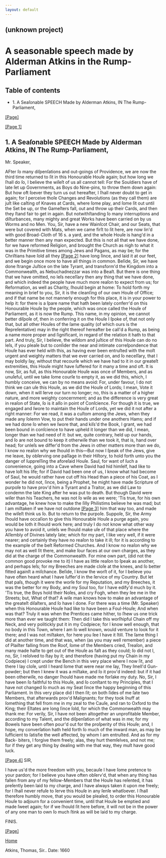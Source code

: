 ```yaml
---
layout: default
---
```

## (unknown project)

# A seasonable speech made by Alderman Atkins in the Rump-Parliament

## Table of contents

  * 1\. A Seaſonable SPEECH Made by Alderman Atkins, IN The Rump-Parliament,

[[Page]](http://eebo.chadwyck.com/downloadtiff?vid=45187&page=1)

[[Page 1]](http://eebo.chadwyck.com/downloadtiff?vid=45187&page=1)

## 1\. A Seaſonable SPEECH Made by Alderman Atkins, IN The Rump-Parliament,

Mr. Speaker,

AFter ſo many diſpenſations and out-goings of Providence, we are now the third
time returned to ſit in this Honourable Houſe again; but how long we ſhall do
ſo, I believe the wiſeſt of us all cannot tell: For the Souldiers have of late
ſet up Governments, as Boys do Nine-pins, to throw them down again: But how
oft ſoever they turn us out hereafter, I ſhall never doubt to get in again;
for I perceive thoſe Changes and Revolutions (as they call them) are juſt like
caſting of Knaves at Cards, where ſome play, and ſome ſit out until the Set be
up, or the Gameſters fall, out and throw up their Cards, and then they ſtand
fair to get in again. But notwithſtanding ſo many interruptions and
diſturbances, many mighty and great Works have been carried on by us Worms and
no Men. You, Sir, have a new Wainſcot Chair, and our Seats, that were but
covered with Mats, when we came firſt to ſit here, are now lin'd with good
Broad-Cloth of 16 s. a yard, and the whole Houſe is hang'd in a better manner
then any man expected. But this is not all that we have done, for we have
reformed Reli­gion, and brought the Church as nigh to what it was in the
Primitive times among Jews and Pagans, as may be; for the Chriſtians have ſold
all they [[Page 2]](http://eebo.chadwyck.com/downloadtiff?vid=45187&page=2)
have long ſince, and laid it at our feet, and we begin once more to have all
things in common. Beſide, Sir, we have done ſtrange Juſtice on the late
Tyrant, and transform'd the Kingdom into a Commonwealth, as Nebuchad­nezzar
was into a Beaſt. But there is one thing that we have omitted, no leſs
neceſſary then any thing that we have done, and which indeed the peo­ple have
much more reaſon to expect from us; for Reformation, as well as Charity,
ſhould begin at home: To hold forth my meaning in brief to you, Sir, it is the
cleanſing of our own Houſe of Office; and if that name be not mannerly enough
for this place, it is in your power to help it: for there is a ſpare name that
hath been lately conferr'd on this Honourable Houſe by the people, which was
once called the Houſe of Parliament, as it is now the Rump. This name, in my
opinion, we cannot better diſpoſe of, then in con­ferring it on the Houſe I
ſpoke of, that not only that, but all other Houſes of the ſame quality (of
which ours is the Repreſentative) may in the right thereof hereafter be call'd
a Rump, as being a name more proper and ſignifi­cant, in regard of the
relation it hath to that part. And truly, Sir, I believe, the wiſdom and
juſtice of this Houſe can do no leſs, if you pleaſe but to con­ſider the near
and intimate correſpondence that Houſe has ever held with this, as having ever
been entruſted with the moſt urgent and weighty matters that we ever carried
on, and ſo neceſſary, that I may boldly ſay, without that re­courſe which we
have had to it in our greateſt extremities, this Houſe might have ſuffered for
it many a time and oft. It is now, Sir, as full, as this Honourable Houſe was
once of Members, and as unuſeful, until we take ſome courſe to empty it, as we
did this, which, I humbly conceive, we can by no means avoid: For, under
favour, I do not think we can uſe this Houſe, as we did the Houſe of Lords; I
mean, Vote it down, when it will ſerve our turn no longer; no, this is a
matter of a higher nature, and more weighty con­cernment; and as the
difference is very great in reaſon of State, ſo is it alſo in point of
Conſcience. For though it is true, we engaged and ſwore to maintain the Houſe
of Lords, yet we did it not after a right manner: For we read, it was a cuſtom
among the Jews, when they made any ſolemn Vow, to put their hands under one
anothers Hams; and if we had done ſo when we ſwore that, and kiſs'd the Book,
I grant, we had been bound in conſcience to have upheld it longer than we did,
I mean, longer than we had need of it: but we, quite contrary, held up our
hands, and ſo are not bound to keep it otherwiſe than we took it, that is,
hand over head; for unleſs we differ'd from the Jews in other matters more
than we do, I know no reaſon why we ſhould in this—But now I ſpeak of the
Jews, give me leave, by obſerving one paſſage in their Hiſtory, to hold forth
unto you the danger of ſuppreſſing the aforeſaid Houſe. Saul, for want of ſuch
a convenience, going into a Cave where David had hid himſelf, had like to have
loſt his life; for if David had been one of us, I know what had become of
Saul, he would rather have cut off his Head than a piece of his Coat, as I
wonder he did not, ſince, being a Prophet, he might have made Scripture of
purpoſe to have prov'd him a Ty­rant and a Traitor, as we did Law to condemn
the late King after he was put to death. But though David were wiſer than his
Teachers, he was not ſo wiſe as we were; 'Tis true, for his own advantage, he
knew how to make the ſilly Philistims believe he was mad; but I am miſtaken if
we have not out­done [[Page
3]](http://eebo.chadwyck.com/downloadtiff?vid=45187&page=2) him that way too,
and made the wiſeſt think us ſo. But to return to the purpoſe. Suppoſe, Sir,
the Army ſhould have occaſion to give this Ho­nourable Houſe a purge again,
you would be loth it ſhould work here; and truly I do not know what other way
you have to avoid it, unleſs we ſhould make uſe of that place where the
Aſſembly of Divines lately ſate; which for my part, I like very well, if it
were nearer; and certainly they have no reaſon to take it ill; for it is
according to the example of the beſt Re­formed Churches. And I know no reaſon
why we may not as well ſit there, and make ſour faces at our own charges, as
they did at the charge of the Commonwealth. For mine own part, (did not the
common good provoke me to it) I have as little reaſon to ſpeak as another, and
perhaps leſs; for my Breeches are made cloſe at the knees, and ſo better
fitted againſt a miſ­chance. Beſide, I know the worſt of it, for I believe you
have often heard what I have ſuffer'd in the ſervice of my Country. But let
that paſs, though it were the worſe for my Reputation, and my Breeches, it was
the better for my Body, and my Soul too, for I have edify'd much by it. 'Tis
true, the Boys hold their Noſes, and cry Fogh, when they ſee me in the
Streets; but, What of that? A wiſe man knows how to make an advantage of the
greateſt diſaſters, and ſo have I done. For there was a time (Mr. Speaker)
when this Honourable Houſe had like to have been a Foul-Houſe; And when was
that? Truly it was when the Prentices came hither, to ſhew us one trick more
than ever we taught them: Then did I take this worſhipful Chain off my Neck,
and very politickly put it in my Codpiece; for I know well enough, that no
body in this Town, where I am ſo well known, would venture to look for it
there; and I was not miſtaken, for here you ſee I have it ſtill. The ſame
thing I did at another time, and that was, when (as you may well remember) a
piece of Plaiſter falling from the Roof, ſome of the Members cried, Treaſon,
and many made haſte to get out of the Houſe as faſt as they could; ſo did not
I, no, Sir, I reſolved to ſtay by it; and there­fore (having put my Chain in
my Codpiece) I crept under the Bench in this very place where I now ſit, and
there I lay cloſe, until I heard ſome that were near me ſay, They ſmell'd Gun-
powder; but then I knew it was a miſtake, and ſo it prov'd indeed: but if it
had been otherwiſe, no danger ſhould have made me forſake my duty. No, Sir, I
have been ſo faithful to this Houſe, and ſo conſtant to my Principles, that I
have not changed ſo much as my Seat ſince the happy beginning of this
Parliament. In this very place did I then ſit; on both ſides of me ſate two
Members, that afterwards prov'd Malignants; for they took ſnuff at ſomething
that fell from me in my zeal to the Cauſe, and ran to Oxford to the King;
their Eſtates are long ſince ſold, for which the Commonwealth may thank me:
For verily, Sir, I have not been altogether an unprofitable Member, according
to my Talent, and the diſpenſation of what was in me; for my Bowels have been
often pour'd out for the proſperity of this Houſe; and, I hope, my
converſation hath held forth ſo much of the inward man, as may be ſufficient
to ſatisfie the well affected, by whom I am entruſted. And as for my Back-
biters, I forgive them freely; alas, they hurt themſelves, and not me; for if
they get any thing by dealing with me that way, they muſt have good luck.

[[Page 4]](http://eebo.chadwyck.com/downloadtiff?vid=45187&page=3) SIR,

I have us'd the more freedom with you, becauſe I have ſome pretence to your
pardon; for I believe you have often obſerv'd, that when any thing has fallen
from any of my fellow-Members that the Houſe has reſented, it has preſently
been laid to my charge, and I have always taken it upon me freely; for I ſhall
never refuſe to ſerve this Houſe in any ſenſe whatſoever. I ſhall therefore
humbly move, that you would be pleaſed, to order this Honourable Houſe to
adjourn for a convenient time, until that Houſe be emptied and made ſweet
again; for if we ſhould ſit here before, it will not be in the power of any
one man to own ſo much ſtink as will be laid to my charge.

FINIS.

[[Page]](http://eebo.chadwyck.com/downloadtiff?vid=45187&page=3)

[Home](/)

Atkins, Thomas, Sir.. Date: 1660  

